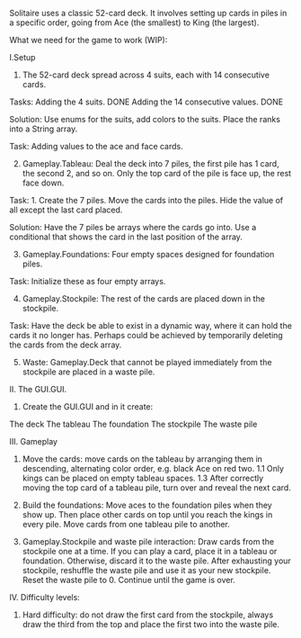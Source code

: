 Solitaire uses a classic 52-card deck. It involves setting up cards in 
piles in a specific order, going from Ace (the smallest) to King 
(the largest).

What we need for the game to work (WIP):

I.Setup

1. The 52-card deck spread across 4 suits, each with 14 consecutive cards.

Tasks: Adding the 4 suits. DONE
       Adding the 14 consecutive values. DONE

Solution: Use enums for the suits, add colors to
the suits. 
Place the ranks into a String array.

Task: Adding values to the ace and face cards.

2. Gameplay.Tableau: Deal the deck into 7 piles, the first pile has 1 card, the second 2,
and so on. Only the top card of the pile is face up, the rest face down.

Task: 1. Create the 7 piles.
         Move the cards into the piles.
         Hide the value of all except the last card placed.

Solution: Have the 7 piles be arrays where the cards go into.
          Use a conditional that shows the card in the last position
          of the array.

3. Gameplay.Foundations: Four empty spaces designed for foundation piles.

Task: Initialize these as four empty arrays.

4. Gameplay.Stockpile: The rest of the cards are placed down in the stockpile.

Task: Have the deck be able to exist in a dynamic way, where it can
hold the cards it no longer has. Perhaps could be achieved by temporarily
deleting the cards from the deck array.

5. Waste: Gameplay.Deck that cannot be played immediately from the stockpile
are placed in a waste pile.

II. The GUI.GUI.

1. Create the GUI.GUI and in it create:

The deck
The tableau
The foundation
The stockpile
The waste pile

III. Gameplay

1. Move the cards: move cards on the tableau by arranging them in descending,
alternating color order, e.g. black Ace on red two. 
1.1 Only kings can be placed on empty tableau spaces.
1.3 After correctly moving the top card of a tableau pile, turn over
and reveal the next card. 


2. Build the foundations: Move aces to the foundation piles when they
show up. Then place other cards on top until you reach the kings in
every pile.
    Move cards from one tableau pile to another.

3. Gameplay.Stockpile and waste pile interaction: Draw cards from the stockpile 
one at a time. If you can play a card, place it in a tableau or foundation.
Otherwise, discard it to the waste pile.
    After exhausting your stockpile, reshuffle the waste pile and use it
as your new stockpile. Reset the waste pile to 0. Continue until the game
is over.

IV. Difficulty levels:

1. Hard difficulty: do not draw the first card from the stockpile, always
draw the third from the top and place the first two into the waste pile.

